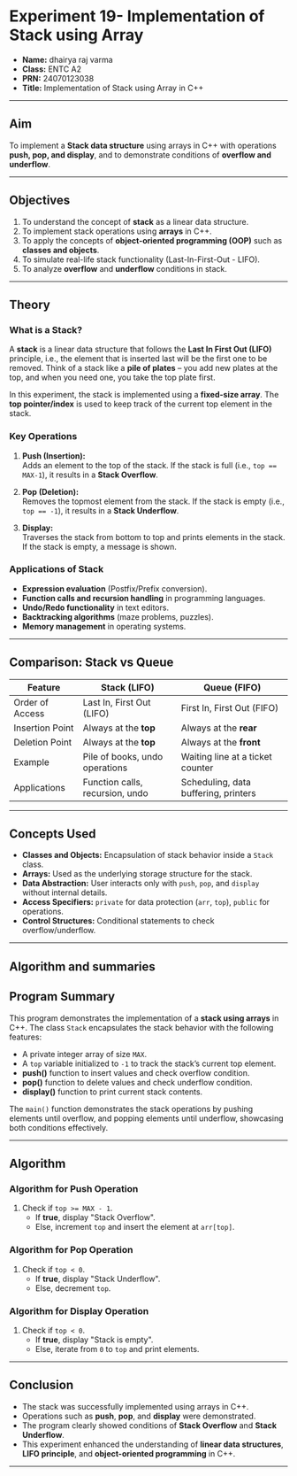 
# Experiment 19- Implementation of Stack using Array


- **Name:** dhairya raj varma
- **Class:** ENTC A2
- **PRN:** 24070123038
- **Title:** Implementation of Stack using Array in C++  

---

## Aim
To implement a **Stack data structure** using arrays in C++ with operations **push, pop, and display**, and to demonstrate conditions of **overflow and underflow**.

---

## Objectives
1. To understand the concept of **stack** as a linear data structure.  
2. To implement stack operations using **arrays** in C++.  
3. To apply the concepts of **object-oriented programming (OOP)** such as **classes and objects**.  
4. To simulate real-life stack functionality (Last-In-First-Out - LIFO).  
5. To analyze **overflow** and **underflow** conditions in stack.  

---

## Theory

### What is a Stack?
A **stack** is a linear data structure that follows the **Last In First Out (LIFO)** principle, i.e., the element that is inserted last will be the first one to be removed. Think of a stack like a **pile of plates** – you add new plates at the top, and when you need one, you take the top plate first.  

In this experiment, the stack is implemented using a **fixed-size array**. The **top pointer/index** is used to keep track of the current top element in the stack.

### Key Operations
1. **Push (Insertion):**  
   Adds an element to the top of the stack. If the stack is full (i.e., `top == MAX-1`), it results in a **Stack Overflow**.  

2. **Pop (Deletion):**  
   Removes the topmost element from the stack. If the stack is empty (i.e., `top == -1`), it results in a **Stack Underflow**.  

3. **Display:**  
   Traverses the stack from bottom to top and prints elements in the stack. If the stack is empty, a message is shown.  

### Applications of Stack
- **Expression evaluation** (Postfix/Prefix conversion).  
- **Function calls and recursion handling** in programming languages.  
- **Undo/Redo functionality** in text editors.  
- **Backtracking algorithms** (maze problems, puzzles).  
- **Memory management** in operating systems.  

---

## Comparison: Stack vs Queue

| Feature            | Stack (LIFO)                         | Queue (FIFO)                        |
|--------------------|---------------------------------------|--------------------------------------|
| Order of Access    | Last In, First Out (LIFO)            | First In, First Out (FIFO)           |
| Insertion Point    | Always at the **top**                | Always at the **rear**               |
| Deletion Point     | Always at the **top**                | Always at the **front**              |
| Example            | Pile of books, undo operations       | Waiting line at a ticket counter     |
| Applications       | Function calls, recursion, undo      | Scheduling, data buffering, printers |

---

## Concepts Used
- **Classes and Objects:** Encapsulation of stack behavior inside a `Stack` class.  
- **Arrays:** Used as the underlying storage structure for the stack.  
- **Data Abstraction:** User interacts only with `push`, `pop`, and `display` without internal details.  
- **Access Specifiers:** `private` for data protection (`arr`, `top`), `public` for operations.  
- **Control Structures:** Conditional statements to check overflow/underflow.  

---
## Algorithm and summaries

## Program Summary
This program demonstrates the implementation of a **stack using arrays** in C++. The class `Stack` encapsulates the stack behavior with the following features:
- A private integer array of size `MAX`.  
- A `top` variable initialized to `-1` to track the stack’s current top element.  
- **push()** function to insert values and check overflow condition.  
- **pop()** function to delete values and check underflow condition.  
- **display()** function to print current stack contents.  

The `main()` function demonstrates the stack operations by pushing elements until overflow, and popping elements until underflow, showcasing both conditions effectively.

---

## Algorithm

### Algorithm for Push Operation
1. Check if `top >= MAX - 1`.  
   - If **true**, display "Stack Overflow".  
   - Else, increment `top` and insert the element at `arr[top]`.  

### Algorithm for Pop Operation
1. Check if `top < 0`.  
   - If **true**, display "Stack Underflow".  
   - Else, decrement `top`.  

### Algorithm for Display Operation
1. Check if `top < 0`.  
   - If **true**, display "Stack is empty".  
   - Else, iterate from `0` to `top` and print elements.  

---

## Conclusion
- The stack was successfully implemented using arrays in C++.  
- Operations such as **push**, **pop**, and **display** were demonstrated.  
- The program clearly showed conditions of **Stack Overflow** and **Stack Underflow**.  
- This experiment enhanced the understanding of **linear data structures**, **LIFO principle**, and **object-oriented programming** in C++.  

---
